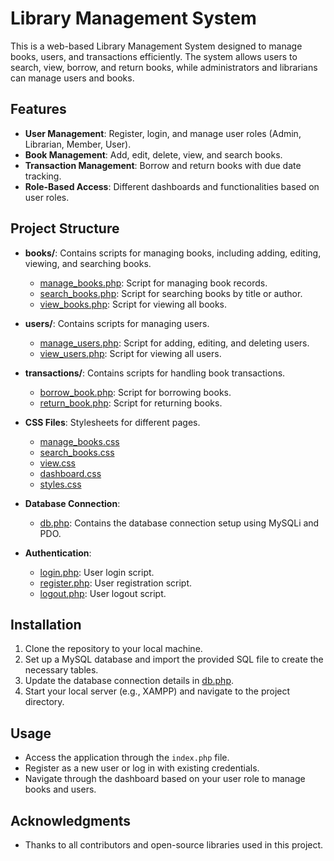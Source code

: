 # Library Management System

This is a web-based Library Management System designed to manage books, users, and transactions efficiently. The system allows users to search, view, borrow, and return books, while administrators and librarians can manage users and books.

## Features

- **User Management**: Register, login, and manage user roles (Admin, Librarian, Member, User).
- **Book Management**: Add, edit, delete, view, and search books.
- **Transaction Management**: Borrow and return books with due date tracking.
- **Role-Based Access**: Different dashboards and functionalities based on user roles.

## Project Structure

- **books/**: Contains scripts for managing books, including adding, editing, viewing, and searching books.
  - [manage_books.php](file:///C:/xampp1/htdocs/library-management/books/manage_books.php): Script for managing book records.
  - [search_books.php](file:///C:/xampp1/htdocs/library-management/books/search_books.php): Script for searching books by title or author.
  - [view_books.php](file:///C:/xampp1/htdocs/library-management/books/view_books.php): Script for viewing all books.

- **users/**: Contains scripts for managing users.
  - [manage_users.php](file:///C:/xampp1/htdocs/library-management/users/manage_users.php): Script for adding, editing, and deleting users.
  - [view_users.php](file:///C:/xampp1/htdocs/library-management/users/view_users.php): Script for viewing all users.

- **transactions/**: Contains scripts for handling book transactions.
  - [borrow_book.php](file:///C:/xampp1/htdocs/library-management/transactions/borrow_book.php): Script for borrowing books.
  - [return_book.php](file:///C:/xampp1/htdocs/library-management/transactions/return_book.php): Script for returning books.

- **CSS Files**: Stylesheets for different pages.
  - [manage_books.css](file:///C:/xampp1/htdocs/library-management/books/manage_books.css)
  - [search_books.css](file:///C:/xampp1/htdocs/library-management/books/search_books.css)
  - [view.css](file:///C:/xampp1/htdocs/library-management/books/view.css)
  - [dashboard.css](file:///C:/xampp1/htdocs/library-management/dashboard.css)
  - [styles.css](file:///C:/xampp1/htdocs/library-management/styles.css)

- **Database Connection**: 
  - [db.php](file:///C:/xampp1/htdocs/library-management/db.php): Contains the database connection setup using MySQLi and PDO.

- **Authentication**:
  - [login.php](file:///C:/xampp1/htdocs/library-management/login.php): User login script.
  - [register.php](file:///C:/xampp1/htdocs/library-management/register.php): User registration script.
  - [logout.php](file:///C:/xampp1/htdocs/library-management/logout.php): User logout script.

## Installation

1. Clone the repository to your local machine.
2. Set up a MySQL database and import the provided SQL file to create the necessary tables.
3. Update the database connection details in [db.php](file:///C:/xampp1/htdocs/library-management/db.php).
4. Start your local server (e.g., XAMPP) and navigate to the project directory.

## Usage

- Access the application through the `index.php` file.
- Register as a new user or log in with existing credentials.
- Navigate through the dashboard based on your user role to manage books and users.


## Acknowledgments

- Thanks to all contributors and open-source libraries used in this project.

